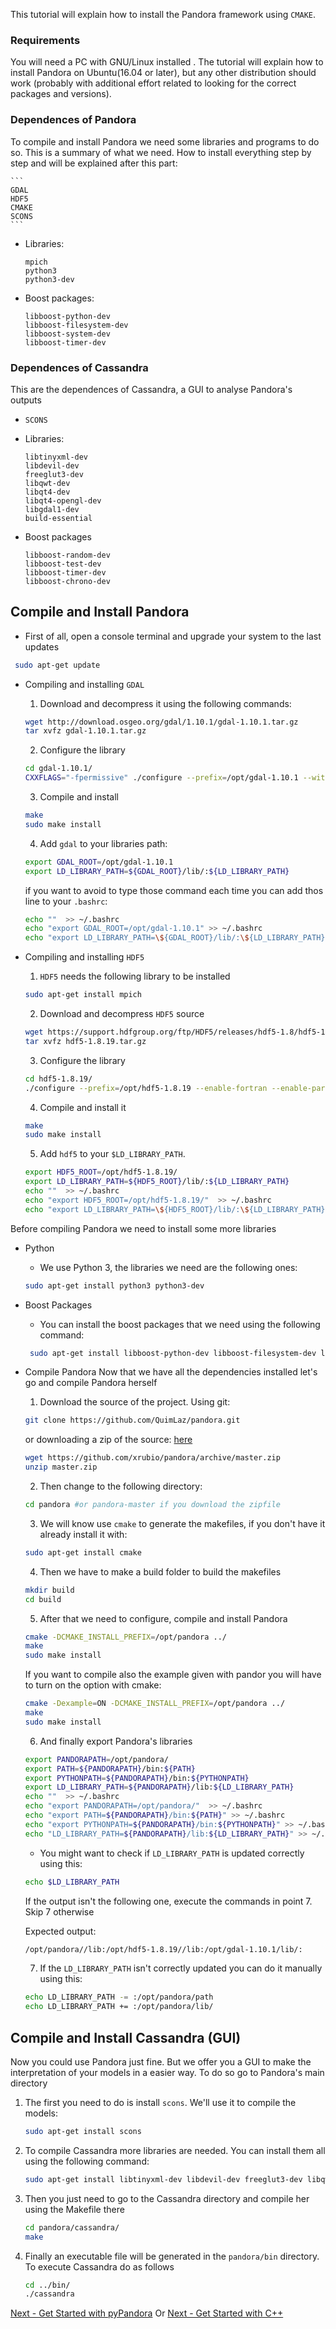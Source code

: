 
This tutorial will explain how to install the Pandora framework using `CMAKE`.

### Requirements

You will need a PC with GNU/Linux installed . The tutorial will explain how to install Pandora on Ubuntu(16.04 or later), but any other distribution should work (probably with additional effort related to looking for the correct packages and versions).

### Dependences of Pandora

To compile and install Pandora we need some libraries and programs to do so. This is a summary of what we need. How to install everything step by step and will be explained after this part:

    ```
    GDAL
    HDF5
    CMAKE
    SCONS
    ```

* Libraries:
	
	```
	mpich
	python3 
	python3-dev
	```
	
* Boost packages:
	
	```
	libboost-python-dev 
	libboost-filesystem-dev 
	libboost-system-dev 
	libboost-timer-dev
	```

### Dependences of Cassandra

This are the dependences of Cassandra, a GUI to analyse Pandora's outputs

* `SCONS`
* Libraries:
	
	```
	libtinyxml-dev 
	libdevil-dev 
	freeglut3-dev 
	libqwt-dev 
	libqt4-dev 
	libqt4-opengl-dev 
	libgdal1-dev 
	build-essential 
	```

* Boost packages

	```
	libboost-random-dev 
	libboost-test-dev 
	libboost-timer-dev 
	libboost-chrono-dev
	```
	
## Compile and Install Pandora

- First of all, open a console terminal and upgrade your system to the last updates

```bash
 sudo apt-get update
```

- Compiling and installing `GDAL`
	1. Download and decompress it using the following commands:

	```bash
	wget http://download.osgeo.org/gdal/1.10.1/gdal-1.10.1.tar.gz
	tar xvfz gdal-1.10.1.tar.gz
	```

	2. Configure the library

	```bash
	cd gdal-1.10.1/
	CXXFLAGS="-fpermissive" ./configure --prefix=/opt/gdal-1.10.1 --with-pcraster=internal --with-png=internal --with-libtiff=internal --with-geotiff=internal --with-jpeg=internal --with-gif=internal --with-netcdf=no --enable-debug
	```

	3. Compile and install 

	```bash
	make
	sudo make install
	```

	4. Add `gdal` to your libraries path:

	```bash
	export GDAL_ROOT=/opt/gdal-1.10.1
	export LD_LIBRARY_PATH=${GDAL_ROOT}/lib/:${LD_LIBRARY_PATH}
    ```
    if you want to avoid to type those command each time you can add thos line to your `.bashrc`:
    ```bash
	echo ""  >> ~/.bashrc
	echo "export GDAL_ROOT=/opt/gdal-1.10.1" >> ~/.bashrc	
	echo "export LD_LIBRARY_PATH=\${GDAL_ROOT}/lib/:\${LD_LIBRARY_PATH}" >> ~/.bashrc
	```
	
- Compiling and installing `HDF5`
	1. `HDF5` needs the following library to be installed

	```bash
	sudo apt-get install mpich
	```
	2. Download and decompress `HDF5` source 

	```bash
	wget https://support.hdfgroup.org/ftp/HDF5/releases/hdf5-1.8/hdf5-1.8.19/src/hdf5-1.8.19.tar.gz	
	tar xvfz hdf5-1.8.19.tar.gz
	```

	3. Configure the library 

	```bash
	cd hdf5-1.8.19/
	./configure --prefix=/opt/hdf5-1.8.19 --enable-fortran --enable-parallel --enable-debug=all	
	```

	4. Compile and install it

	```bash
	make
	sudo make install
	```

	5. Add `hdf5` to your `$LD_LIBRARY_PATH`.

	```bash
	export HDF5_ROOT=/opt/hdf5-1.8.19/
	export LD_LIBRARY_PATH=${HDF5_ROOT}/lib/:${LD_LIBRARY_PATH}
	echo ""  >> ~/.bashrc
	echo "export HDF5_ROOT=/opt/hdf5-1.8.19/"  >> ~/.bashrc
	echo "export LD_LIBRARY_PATH=\${HDF5_ROOT}/lib/:\${LD_LIBRARY_PATH}" >> ~/.bashrc
	```

Before compiling Pandora we need to install some more libraries

- Python
	* We use Python 3, the libraries we need are the following ones:

	```bash
	sudo apt-get install python3 python3-dev
	```

- Boost Packages
	* You can install the boost packages that we need using the following command:

	```bash
	 sudo apt-get install libboost-python-dev libboost-filesystem-dev libboost-system-dev libboost-timer-dev
	```

- Compile Pandora
Now that we have all the dependencies installed let's go and compile Pandora herself
	
	1. Download the source of the project. 
        Using git: 

	```bash
	git clone https://github.com/QuimLaz/pandora.git 
	```
    or downloading a zip of the source: [here](https://github.com/xrubio/pandora/archive/master.zip)

    ```bash
    wget https://github.com/xrubio/pandora/archive/master.zip
    unzip master.zip
    ```


	2. Then change to the following directory:
	
	```bash
	cd pandora #or pandora-master if you download the zipfile
	```

	3. We will know use `cmake` to generate the makefiles, if you don't have it already install it with:

	```bash
	sudo apt-get install cmake
	```
	
	4. Then we have to make a build folder to build the makefiles

	```bash
	mkdir build
	cd build
	```
	
	5. After that we need to configure, compile and install Pandora

	```bash
	cmake -DCMAKE_INSTALL_PREFIX=/opt/pandora ../
	make
	sudo make install
	```

    If you want to compile also the example given with pandor you will have to turn on the option with cmake:
	```bash
	cmake -Dexample=ON -DCMAKE_INSTALL_PREFIX=/opt/pandora ../
	make
	sudo make install
	```
	
	6. And finally export Pandora's libraries

	```bash
	export PANDORAPATH=/opt/pandora/
	export PATH=${PANDORAPATH}/bin:${PATH}
	export PYTHONPATH=${PANDORAPATH}/bin:${PYTHONPATH}
	export LD_LIBRARY_PATH=${PANDORAPATH}/lib:${LD_LIBRARY_PATH}
	echo ""  >> ~/.bashrc
	echo "export PANDORAPATH=/opt/pandora/"  >> ~/.bashrc
	echo "export PATH=${PANDORAPATH}/bin:${PATH}" >> ~/.bashrc
	echo "export PYTHONPATH=${PANDORAPATH}/bin:${PYTHONPATH}" >> ~/.bashrc
	echo "LD_LIBRARY_PATH=${PANDORAPATH}/lib:${LD_LIBRARY_PATH}" >> ~/.bashrc
	```
	
	* You might want to check if `LD_LIBRARY_PATH` is updated correctly using this:
	
	```bash
	echo $LD_LIBRARY_PATH
	```
	
	If the output isn't the following one, execute the commands in point 7. Skip 7 otherwise
	
	Expected output: 
	```bash
	/opt/pandora//lib:/opt/hdf5-1.8.19//lib:/opt/gdal-1.10.1/lib/:
	```
	
	7. If the `LD_LIBRARY_PATH` isn't correctly updated you can do it manually using this:
	
	```bash
	echo LD_LIBRARY_PATH -= :/opt/pandora/path
	echo LD_LIBRARY_PATH += :/opt/pandora/lib/
	```

## Compile and Install Cassandra (GUI)

Now you could use Pandora just fine. But we offer you a GUI to make the interpretation of your models in a easier way. To do so go to Pandora's main directory

1. The first you need to do is install `scons`. We'll use it to compile the models:
		
	```bash
	sudo apt-get install scons
	```
	
2. To compile Cassandra more libraries are needed. You can install them all using the following command:
	
	```bash
	sudo apt-get install libtinyxml-dev libdevil-dev freeglut3-dev libqwt-dev libqt4-dev libqt4-opengl-dev libgdal1-dev build-essential libboost-random-dev libboost-test-dev libboost-timer-dev libboost-chrono-dev
	```
	
3. Then you just need to go to the Cassandra directory and compile her using the Makefile there

	```bash
	cd pandora/cassandra/
	make
	```
	
4. Finally an executable file will be generated in the `pandora/bin` directory. To execute Cassandra do as follows

	```bash
	cd ../bin/
	./cassandra
	```

        
[Next - Get Started with pyPandora](01_getting_started_pyPandora.md)
Or [Next - Get Started with C++](02_getting_started_pandora.md)
